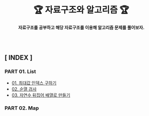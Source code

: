 <div align="center">

<h1> 🏆 <b>자료구조와 알고리즘</b> 🏆 </h1>

<b>자료구조를 공부하고 해당 자료구조를 이용해 알고리즘 문제를 풀어보자. </b>

</div>

<br>
<br>

## **[ INDEX ]**
### **PART 01. List**
- [01. 최대값 인덱스 구하기](https://github.com/kellykang-tech/algorithm/blob/main/dataStructureAndAlgorithm/src/com/algorithm/list/IndexOfMax.java)
- [02. 순열 검사](https://github.com/kellykang-tech/algorithm/blob/main/dataStructureAndAlgorithm/src/com/algorithm/list/PermutationCheck.java)
- [03. 자연수 뒤집어 배열로 만들기](https://github.com/kellykang-tech/algorithm/blob/main/dataStructureAndAlgorithm/src/com/algorithm/list/NumberToArray.java)

### **PART 02. Map**
